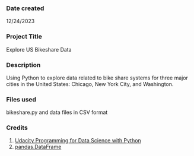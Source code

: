### Date created
12/24/2023

### Project Title
Explore US Bikeshare Data

### Description
Using Python to explore data related to bike share systems for three major cities in the United States: Chicago, New York City, and Washington.

### Files used
bikeshare.py and data files in CSV format

### Credits
1. [Udacity Programming for Data Science with Python](https://learn.udacity.com/nanodegrees/nd104)
2. [pandas.DataFrame](https://pandas.pydata.org/docs/reference/api/pandas.DataFrame.html)
